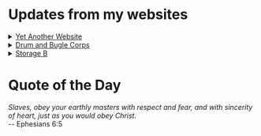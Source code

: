 # Updates from my websites

<details><summary> <a href="https://www.amon-hen.com">Yet Another Website</a> </summary>

* <a href="https://www.amon-hen.com/humor/28278">The Mads – Halloween Safety</a>
* <a href="https://www.amon-hen.com/computing/internet/www/435">Quote of the Day</a>
* <a href="https://www.amon-hen.com/television/16893">The Paul Lynde Halloween Special</a>
* <a href="https://www.amon-hen.com/politics/35041">American Beef and Rice</a>
* <a href="https://www.amon-hen.com/television/9172">MST3K 0305 – Stranded in Space</a>
* <a href="https://www.amon-hen.com/chappells-show/35043">Plotty McPlotface</a>
* <a href="https://www.amon-hen.com/politics/35030">Python Software Foundation</a>
* <a href="https://www.amon-hen.com/music/drums-and-percussion/35026">Jack DeJohnette</a>
* <a href="https://www.amon-hen.com/politics/35023">Medicare Advantage</a>
* <a href="https://www.amon-hen.com/television/9222">MST3K Short 0109 – Radar Men from the Moon 7</a>
</details>

<details><summary> <a href="https://www.drum-corps.net">Drum and Bugle Corps</a> </summary>

* <a href="https://www.drum-corps.net/news/4088">Mandarins Drum and Bugle Corps Announces Strategic Hiatus for 2026 Season</a>
* <a href="https://www.drum-corps.net/news/4086">Drum Corps World – November 2025</a>
* <a href="https://www.drum-corps.net/history/4078">Top 5 Allentown Scores</a>
* <a href="https://www.drum-corps.net/news/4068">Phantom Regiment 2026 Alumni Corps – 620 Members</a>
* <a href="https://www.drum-corps.net/news/4060">Spartans approved for DCI World Class membership</a>
* <a href="https://www.drum-corps.net/news/4051">Drum Corps World – October 2025</a>
* <a href="https://www.drum-corps.net/news/4047">Drum Corps World – September 2025</a>
* <a href="https://www.drum-corps.net/news/4039">Bruno Zuccala, who helped shape generations in drum corps, dies at 68</a>
* <a href="https://www.drum-corps.net/news/4034">Drum Corps World – August 18, 2025</a>
* <a href="https://www.drum-corps.net/history/3371">August 12, 2022</a>
</details>

<details><summary> <a href="https://www.storage-b.com">Storage B</a> </summary>

* <a href="https://www.storage-b.com/jac/1131">Closer but still wrong</a>
* <a href="https://www.storage-b.com/jac/1105">Not Even Close</a>
* <a href="https://www.storage-b.com/math-numerical-analysis/1081">Crummy Code from Copilot</a>
* <a href="https://www.storage-b.com/humor/1067">Meeting Driven Development</a>
* <a href="https://www.storage-b.com/c/1057">CLion Is Now Free for Non-Commercial Use</a>
* <a href="https://www.storage-b.com/humor/1052">Programmers Then and Now</a>
* <a href="https://www.storage-b.com/c/1050">Strategies for Developing Safety-Critical Software in C++</a>
* <a href="https://www.storage-b.com/ai/1048">What trillion-dollar problem is AI trying to solve?</a>
* <a href="https://www.storage-b.com/math-numerical-analysis/1036">Hypot</a>
* <a href="https://www.storage-b.com/c/1015">Uploading Consciousness</a>
</details>

# Quote of the Day
<p><em>Slaves, obey your earthly masters with respect and fear, and with sincerity of heart, just as you would obey Christ.</em><br /> -- Ephesians 6:5</p>